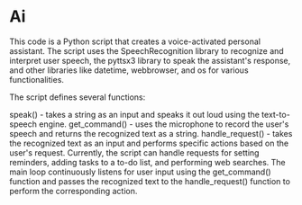 # Ai
This code is a Python script that creates a voice-activated personal assistant. The script uses the SpeechRecognition library to recognize and interpret user speech, the pyttsx3 library to speak the assistant's response, and other libraries like datetime, webbrowser, and os for various functionalities.

The script defines several functions:

speak() - takes a string as an input and speaks it out loud using the text-to-speech engine.
get_command() - uses the microphone to record the user's speech and returns the recognized text as a string.
handle_request() - takes the recognized text as an input and performs specific actions based on the user's request. Currently, the script can handle requests for setting reminders, adding tasks to a to-do list, and performing web searches.
The main loop continuously listens for user input using the get_command() function and passes the recognized text to the handle_request() function to perform the corresponding action.
